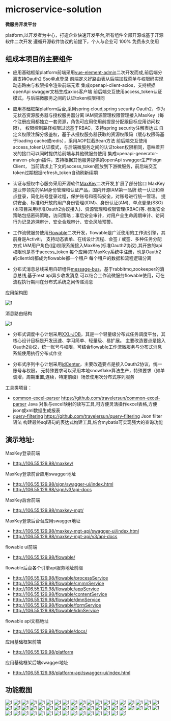 # microservice-solution

**微服务开发平台**

platform,以开发者为中心，打造企业快速开发平台,所有组件全部开源或基于开源软件二次开发
遵循开源软件协议的前提下，个人与企业可 100% 免费永久使用

## 组成本项目的主要组件

- 应用基础框架platform前端采用[vue-element-admin](https://github.com/PanJiaChen/vue-element-admin.git)二次开发而成,前后端分离支持Oauth2 Sso单点登录
前端定义好路由表从后端加载菜单与权限码实现动态路由与权限指令渲染前端元素
集成openapi-client-axios，支持根据openApi swagger文档生成axios客户端
前后端交互使用access_token认证模式，与后端微服务之间的认证token权限相同


- 应用基础框架platform后台,采用spring cloud,spring security Oauth2，作为无状态资源服务器与授权服务器分离
IAM资源管理权限管理接入MaxKey（每个注册应用都独立一套资源，角色可应用使用前提是分配跟目标应用访问权限），
权限控制路径权限过滤基于RBAC，支持spring security注解表达式
自定义权限注解分级鉴权，基于从授权服务器获取的资源权限码（缓存权限码基于loading cache或redis），采用AOP拦截Bean方法
前后端交互使用access_token认证模式，与后端微服务之间的认证token权限相同，意味着开发的接口可以同时提供给前端与其他微服务使用
集成openapi-generator-maven-plugin插件，支持根据其他服务提供的openApi swagger生产Feign Client，
当前请求上下文的access_token回放到下游微服务，前后端交互token过期根据refresh_token自动刷新续期


- 认证与授权中心服务采用开源软件[MaxKey](https://github.com/dromara/MaxKey.git)二次开发,扩展了部分接口
  MaxKey是业界领先的IAM身份管理和认证产品，国内开源IAM第一品牌
  统一认证和单点登录，简化账号登录过程，保护账号和密码安全，对账号进行统一管理。
  提供安全、标准和开放的用户身份管理(IDM)、身份认证(AM)、单点登录(SSO)(本项目采用标准Oauth2协议接入)、资源管理和权限管理(RBAC)等.
  标准安全策略包括密码策略，访问策略；事后安全审计，对用户全生命周期审计、访问行为记录追溯审计、安全合规审计、安全风险预警。


- 工作流微服务使用[Flowable](https://github.com/flowable/flowable-engine.git)二次开发，flowable是广泛使用的工作流引擎，其前身是Activiti，
支持动态表单、在线设计流程、会签 / 或签、多种任务分配方式
IAM用户角色(组)权限系统接入MaxKey(标准Oauth2协议),其开放的api权限也是基于access_token
每个应用(在MaxKey系统中注册，也是Oauth2 的clientId)都成为flowable都一个租户
每个租户的数据和流程逻辑分离


- 分布式消息总线采用自研组件[message-bus](https://github.com/travelersun/message-bus.git)，基于rabbitmq,zookeeper的消息总线,基于rest api异步收发消息
可以结合工作流微服务flowable使用，可在流程执行期间在分布式系统之间传递消息

应用架构图

![1](image/architecture.png)

消息路由结构

![1](image/router-topology.png)

- 分布式调度中心计划采用[XXL-JOB](https://gitee.com/xuxueli0323/xxl-job.git)，其是一个轻量级分布式任务调度平台，其核心设计目标是开发迅速、学习简单、轻量级、易扩展。
主要改造要点是接入Oauth2协议，统一账号与权限，可结合flowable工作流微服务与分布式消息系统使用执行分布式作业


- 分布式序列中心计划采用[idCenter](https://github.com/zhongxunking/idcenter.git)，主要改造要点是接入Oauth2协议，统一账号与权限，
无特殊要求可以采用本地snowflake算法生产，特殊要求（如单调增，周期重置,连续，特定前缀）场景使用次分布式序列服务


工具类项目：
- [common-excel-parser](https://github.com/travelersun/common-excel-parser "common-excel-parser")
https://github.com/travelersun/common-excel-parser
Java 对象与excel映射的读写工具,可方便灵活操作excel表格,方便json或xml数据生成报表
- [query-filtering](https://github.com/travelersun/query-filtering "query-filtering")
https://github.com/travelersun/query-filtering
Json filter 语法 构建最终sql语句的表达式构建工具,结合mybatis可实现强大的查询功能

## 演示地址:
MaxKey登录前端
- http://106.55.129.98/maxkey/

MaxKey登录前台应用swagger地址
- http://106.55.129.98/sign/swagger-ui/index.html
- http://106.55.129.98/sign/v3/api-docs

MaxKey后台前端
- http://106.55.129.98/maxkey-mgt/

MaxKey登录后台台应用swagger地址
- http://106.55.129.98/maxkey-mgt-api/swagger-ui/index.html
- http://106.55.129.98/maxkey-mgt-api/v3/api-docs

flowable ui前端
- http://106.55.129.98/flowable/

flowable后台各个引擎api服务地址前缀
- http://106.55.129.98/flowable/processService
- http://106.55.129.98/flowable/cmmnService
- http://106.55.129.98/flowable/appService
- http://106.55.129.98/flowable/contentService
- http://106.55.129.98/flowable/dmnService
- http://106.55.129.98/flowable/formService
- http://106.55.129.98/flowable/idmService

flowable api文档地址
- http://106.55.129.98/flowable/docs/

应用基础框架前端
- http://106.55.129.98/platform

应用基础框架后端swagger地址
- http://106.55.129.98/platform-api/swagger-ui/index.html


## 功能截图

![1](image/1.png)
![1](image/2.png)
![1](image/3.png)
![1](image/4.png)
![1](image/5.png)
![1](image/6.png)
![1](image/7.png)
![1](image/8.png)
![1](image/9.png)
![1](image/10.png)
![1](image/11.png)
![1](image/12.png)
![1](image/13.png)
![1](image/14.png)
![1](image/15.png)
![1](image/16.png)
![1](image/17.png)
![1](image/18.png)
![1](image/19.png)
![1](image/20.png)
![1](image/21.png)
![1](image/22.png)
![1](image/23.png)
![1](image/24.png)
![1](image/25.png)
![1](image/26.png)
![1](image/27.png)
![1](image/28.png)
![1](image/29.png)
![1](image/30.png)
![1](image/31.png)
![1](image/32.png)
![1](image/33.png)
![1](image/34.png)
![1](image/35.png)
![1](image/36.png)
![1](image/37.png)
![1](image/38.png)
![1](image/39.png)
![1](image/40.png)
![1](image/b1.png)
![1](image/b2.png)
![1](image/b3.png)
![1](image/b4.png)
![1](image/b5.png)
![1](image/b6.png)
![1](image/b7.png)
![1](image/b8.png)
![1](image/b9.png)
![1](image/b10.png)
![1](image/b11.png)
![1](image/b12.png)
![1](image/b13.png)
